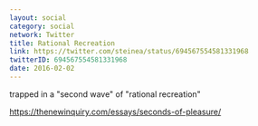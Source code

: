```yaml
---
layout: social
category: social
network: Twitter
title: Rational Recreation
link: https://twitter.com/steinea/status/694567554581331968
twitterID: 694567554581331968
date: 2016-02-02
---
```


trapped in a "second wave" of "rational recreation"

<https://thenewinquiry.com/essays/seconds-of-pleasure/>

